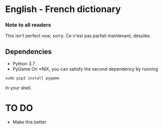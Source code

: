 # English - French dictionary

### Note to all readers
This isn't perfect now, sorry.
Ce n'est pas parfait maintenant, désolée.

## Dependencies
* Python 3.7
* PyGame
On *NIX, you can satisfy the second dependency by running
```python
sudo pip3 install pygame
```
In your shell. 

# TO DO

* Make this better
